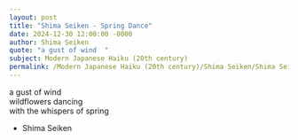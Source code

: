 ```yaml
---
layout: post
title: "Shima Seiken - Spring Dance"
date: 2024-12-30 12:00:00 -0000
author: Shima Seiken
quote: "a gust of wind  "
subject: Modern Japanese Haiku (20th century)
permalink: /Modern Japanese Haiku (20th century)/Shima Seiken/Shima Seiken - Spring Dance
---
```


a gust of wind  
wildflowers dancing  
with the whispers of spring  



- Shima Seiken
